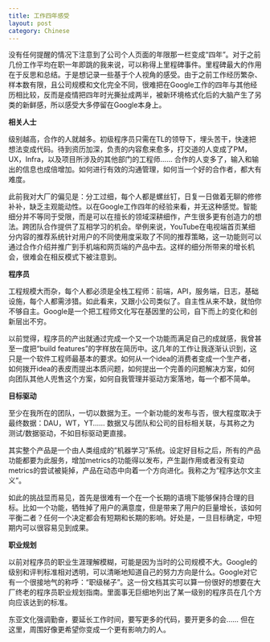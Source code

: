 ```yaml
---
title: 工作四年感受
layout: post
category: Chinese
---
```


没有任何提醒的情况下注意到了公司个人页面的年限那一栏变成“四年”。对于之前几份工作平均在职一年即跳的我来说，可以称得上里程碑事件。里程碑最大的作用在于反思和总结。于是想记录一些基于个人视角的感受。由于之前工作经历繁杂、样本数有限，且公司规模和文化完全不同，很难把在Google工作的四年与其他经历相比较，反而是疫情把四年时光撕扯成两半，被新环境格式化后的大脑产生了另类的新鲜感，所以感受大多停留在Google本身上。

**相关人士**

级别越高，合作的人就越多。初级程序员只需在TL的领导下，埋头苦干，快速把想法变成代码。待到资历加深，负责的内容愈来愈多，打交道的人变成了PM，UX，Infra，以及项目所涉及的其他部门的工程师…… 合作的人变多了，输入和输出的信息也成倍增加。如何进行有效的沟通管理，如何当一个好的合作者，都大有难度。

此前我对大厂的偏见是：分工过细，每个人都是螺丝钉，日复一日做着无聊的修修补补，缺乏主观能动性。以在Google工作四年的经验来看，并无这种感觉。智能细分并不等同于受限，而是可以在擅长的领域深耕细作，产生很多更有创造力的想法。跨团队合作提供了互相学习的机会。举例来说，YouTube在电视端首页某细分内容的推荐系统针对用户的不同使用度采取了不同的推荐策略，这一功能则可以通过合作介绍并推广到手机端和网页端的产品中去。这样的细分所带来的增长机会，很难会在相反模式下被注意到。

**程序员**

工程规模大而杂，每个人都必须是全栈工程师：前端，API，服务端，日志，基础设施，每个人都需涉猎。如此看来，又跟小公司类似了。自主性从来不缺，就怕你不够自主。Google是一个把工程师文化写在基因里的公司，自下而上的变化和创新层出不穷。

以前觉得，程序员的产出就通过完成一个又一个功能而满足自己的成就感，我曾甚至一度把“build features”的字样放在简历中。这几年的工作让我逐渐认识到，这只是一个软件工程师最基本的要求。如何从一个idea的消费者变成一个生产者，如何拨开idea的表皮而提出本质问题，如何提出一个完善的问题解决方案，如何向团队其他人兜售这个方案，如何自我管理并驱动方案落地，每一个都不简单。

**目标驱动**

至少在我所在的团队，一切以数据为王。一个新功能的发布与否，很大程度取决于最终数据：DAU，WT，YT…… 数据又与团队和公司的目标相关联，与其称之为测试/数据驱动，不如目标驱动更直接。

其实整个产品是一个由人类组成的“机器学习”系统。设定好目标之后，所有的产品功能都要为此服务，增加metrics的功能得以发布，产生副作用或者没有变动metrics的尝试被毙掉，产品在动态中向着一个方向进化。我称之为“程序达尔文主义”。

如此的挑战显而易见，首先是很难有一个在一个长期的语境下能够保持合理的目标。比如一个功能，牺牲掉了用户的满意度，但是带来了用户的巨量增长，该如何平衡二者？任何一个决定都会有短期和长期的影响。好处是，一旦目标确定，中短期内可以很容易见到成果。

**职业规划**

以前对程序员的职业生涯理解模糊，可能是因为当时的公司规模不大。Google的级别和评判标准相对透明，可以清晰地知道自己的努力方向是什么。Google对它有一个很接地气的称呼：“职级梯子”。这一份文档其实可以算一份很好的想要在大厂终老的程序员职业规划指南。里面事无巨细地列出了某一级别的程序员在几个方向应该达到的标准。

东亚文化强调勤奋，要延长工作时间，要写更多的代码，要开更多的会…… 但在这里，周围好像更希望你变成一个更有影响力的人。
